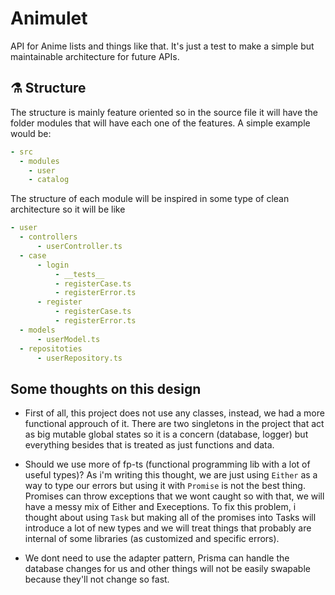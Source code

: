 # Animulet

API for Anime lists and things like that. It's just a test to make a simple but maintainable architecture for future APIs.

## :alembic: Structure
The structure is mainly feature oriented so in the source file it will have the folder modules that will have each one of the features. A simple example would be:

```yaml
- src
  - modules
    - user
    - catalog
```

The structure of each module will be inspired in some type of clean architecture so it will be like
```yaml
- user
  - controllers
      - userController.ts
  - case
      - login
          - __tests__
          - registerCase.ts
          - registerError.ts
      - register
          - registerCase.ts
          - registerError.ts
  - models
      - userModel.ts
  - repositoties
      - userRepository.ts
```

## Some thoughts on this design

- First of all, this project does not use any classes, instead, we had a more functional approuch of it. There are two singletons in the project that act as big mutable global states so it is a concern (database, logger) but everything besides that is treated as just functions and data. 

- Should we use more of fp-ts (functional programming lib with a lot of useful types)? As i'm writing this thought, we are just using `Either` as a way to type our errors but using it with `Promise` is not the best thing. Promises can throw exceptions that we wont caught so with that, we will have a messy mix of Either and Execeptions. To fix this problem, i thought about using `Task` but making all of the promises into Tasks will introduce a lot of new types and we will treat things that probably are internal of some libraries (as customized and specific errors). 

- We dont need to use the adapter pattern, Prisma can handle the database changes for us and other things will not be easily swapable because they'll not change so fast.